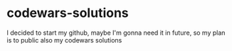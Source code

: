 # codewars-solutions

I decided to start my github, maybe I'm gonna need it in future, so my plan is to public also my codewars solutions
